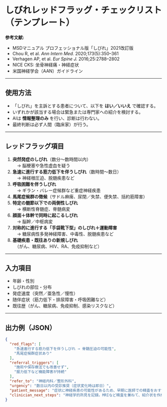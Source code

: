 # しびれレッドフラッグ・チェックリスト（テンプレート）

**参考文献:**  
- MSDマニュアル プロフェッショナル版「しびれ」2021改訂版  
- Chou R, et al. *Ann Intern Med.* 2020;173(5):350–361  
- Verhagen AP, et al. *Eur Spine J.* 2016;25:2788–2802  
- NICE CKS: 坐骨神経痛・神経症状  
- 米国神経学会（AAN）ガイドライン  

---

## 使用方法
- 「しびれ」を主訴とする患者について、以下を **はい／いいえ** で確認する。  
- いずれかが該当する場合は緊急または専門家への紹介を検討する。  
- AIは **情報整理のみ** を行い、診断は行わない。  
- 最終判断は必ず人間（臨床家）が行う。  

---

## レッドフラッグ項目

1. **突然発症のしびれ**（数分〜数時間以内）  
　→ 脳梗塞や急性虚血を疑う  
2. **急速に進行する筋力低下を伴うしびれ**（数時間〜数日）  
　→ 神経根圧迫、脱髄疾患など  
3. **呼吸困難を伴うしびれ**  
　→ ギラン・バレー症候群など重症神経疾患  
4. **馬尾症候群の徴候**（サドル麻痺、尿閉／失禁、便失禁、括約筋障害）  
5. **特定の髄節以下での両側性しびれ**  
　→ 横断性脊髄症、脊髄病変  
6. **顔面＋体幹で同時に起こるしびれ**  
　→ 脳幹／中枢病変  
7. **対称的に進行する「手袋靴下型」のしびれ＋運動障害**  
　→ 糖尿病性多発神経障害、中毒性、脱髄疾患など  
8. **基礎疾患・既往ありの新規しびれ**  
　（がん、糖尿病、HIV、RA、免疫抑制など）  

---

## 入力項目
- 年齢・性別  
- しびれの部位・分布  
- 発症速度（突然／亜急性／慢性）  
- 随伴症状（筋力低下・排尿障害・呼吸困難など）  
- 既往歴（がん、糖尿病、免疫抑制、感染リスクなど）  

---

## 出力例（JSON）

```json
{
  "red_flags": [
    "急速進行する筋力低下を伴うしびれ → 脊髄圧迫の可能性",
    "馬尾症候群症状あり"
  ],
  "referral_triggers": [
    "施術や保存療法でも改善せず",
    "握力低下など機能障害が持続"
  ],
  "refer_to": "神経内科／整形外科",
  "urgency": "数日以内の受診推奨（症状変化時は即日）",
  "patient_message": "症状に神経疾患の可能性があるため、早期に医師での精査をおすすめします。",
  "clinician_next_steps": "神経学的所見を記録。MRIなど精査を兼ねて、紹介状を作成する。"
}
